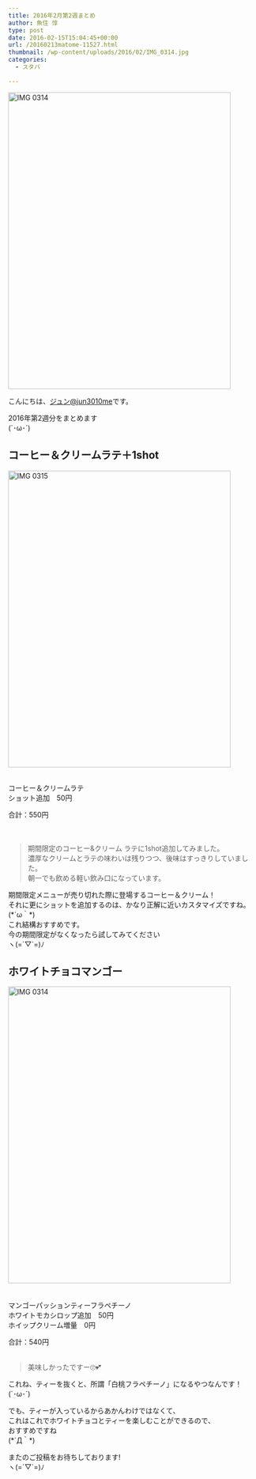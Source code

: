 ```yaml
---
title: 2016年2月第2週まとめ
author: 魚住 惇
type: post
date: 2016-02-15T15:04:45+00:00
url: /20160213matome-11527.html
thumbnail: /wp-content/uploads/2016/02/IMG_0314.jpg
categories:
  - スタバ

---
```

<img decoding="async" loading="lazy" src="/wp-content/uploads/2016/02/IMG_0314.jpg" alt="IMG 0314" title="IMG_0314.JPG" border="0" width="450" height="600" /><!--more-->

こんにちは、[ジュン@jun3010me][1]です。

2016年第2週分をまとめます  
(\`･ω･´)

## コーヒー＆クリームラテ＋1shot

<img decoding="async" loading="lazy" src="/wp-content/uploads/2016/02/IMG_0315.jpg" alt="IMG 0315" title="IMG_0315.JPG" border="0" width="450" height="600" />  


<span class="b"><br /> コーヒー＆クリームラテ<br /> ショット追加　50円</p> 

<p>
  合計：550円<br /> <br /> </span><br />
</p>

<blockquote>
  <p>
    期間限定のコーヒー&クリーム ラテに1shot追加してみました。<br /> 濃厚なクリームとラテの味わいは残りつつ、後味はすっきりしていました。<br /> 朝一でも飲める軽い飲み口になっています。
  </p>
</blockquote>

<p>
  期間限定メニューが売り切れた際に登場するコーヒー＆クリーム！<br /> それに更にショットを追加するのは、かなり正解に近いカスタマイズですね。<br /> (*´ω｀*)<br /> これ結構おすすめです。<br /> 今の期間限定がなくなったら試してみてください<br /> ヽ(=´▽`=)ﾉ
</p>

<h2>
  ホワイトチョコマンゴー
</h2>

<p>
  <img decoding="async" loading="lazy" src="/wp-content/uploads/2016/02/IMG_0314-1.jpg" alt="IMG 0314" title="IMG_0314.JPG" border="0" width="450" height="600" /><br /> <br /> <span class="b"><br /> マンゴーパッションティーフラペチーノ<br /> ホワイトモカシロップ追加　50円<br /> ホイップクリーム増量　0円</p> 
  
  <p>
    合計：540円<br /> </span><br />
  </p>
  
  <blockquote>
    <p>
      美味しかったですー&#x1f644;&#x1f495;
    </p>
  </blockquote>
  
  <p>
    これね、ティーを抜くと、所謂「白桃フラペチーノ」になるやつなんです！<br /> (`･ω･´)
  </p>
  <p>
    でも、ティーが入っているからあかんわけではなくて、<br /> これはこれでホワイトチョコとティーを楽しむことができるので、<br /> おすすめですね<br /> (*´Д｀*)
  </p>
  <p>
    またのご投稿をお待ちしております!<br /> ヽ(=´▽`=)ﾉ
  </p>

 [1]: https://twitter.com/jun3010me